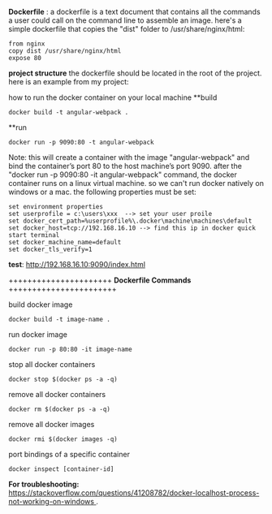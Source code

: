 
**Dockerfile** : a dockerfile is a text document that contains all the commands a user could call on the command line to assemble an image. here's a simple dockerfile that copies the "dist" folder to /usr/share/nginx/html:
```
from nginx
copy dist /usr/share/nginx/html
expose 80
```

**project structure**
the dockerfile should be located in the root of the project. here is an example from my project:

how to run the docker container on your local machine
**build
```
docker build -t angular-webpack .
```
**run
```
docker run -p 9090:80 -t angular-webpack
```

Note: this will create a container with the image "angular-webpack" and bind the container’s port 80 to the host machine’s port 9090. after the "docker run -p 9090:80 -it angular-webpack" command, the docker container runs on a linux virtual machine. so we can't run docker natively on windows or a mac. the following properties must be set:
```
set environment properties
set userprofile = c:\users\xxx  --> set your user proile 
set docker_cert_path=%userprofile%\.docker\machine\machines\default
set docker_host=tcp://192.168.16.10 --> find this ip in docker quick start terminal
set docker_machine_name=default
set docker_tls_verify=1
```


**test**:
http://192.168.16.10:9090/index.html



++++++++++++++++++++++    **Dockerfile Commands**    +++++++++++++++++++++++ 


build docker image
```
docker build -t image-name .
```

run docker image
```
docker run -p 80:80 -it image-name
```
stop all docker containers 
```
docker stop $(docker ps -a -q)
```
remove all docker containers
```
docker rm $(docker ps -a -q)
```
remove all docker images
```
docker rmi $(docker images -q)
```
port bindings of a specific container
```
docker inspect [container-id]
```

**For troubleshooting:**
https://stackoverflow.com/questions/41208782/docker-localhost-process-not-working-on-windows .

